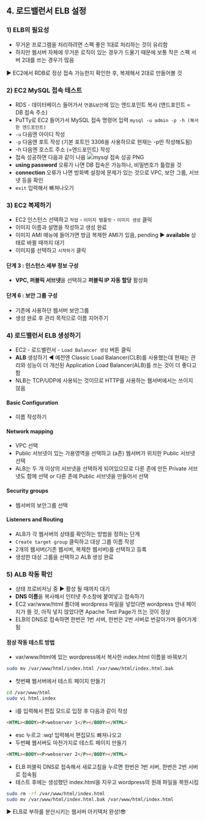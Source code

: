 ## 4. 로드밸런서 ELB 설정
### 1) ELB의 필요성
- 무거운 프로그램을 처리하려면 스펙 좋은 1대로 처리하는 것이 유리함
- 하지만 웹서버 자체에 무거운 로직이 있는 경우가 드물기 때문에 보통 작은 스펙 서버 2대를 쓰는 경우가 많음

▶ EC2에서 RDB로 정상 접속 가능한지 확인한 후, 복제해서 2대로 만들어볼 것

### 2) EC2 MySQL 접속 테스트
- RDS - 데이터베이스 들어가서 ```연결&보안```에 있는 엔드포인트 복사 (엔드포인트 = DB 접속 주소)
- PuTTy로 EC2 들어가서 MySQL 접속 명령어 입력
```mysql -u admin -p -h (복사한 엔드포인트)```
- `-u` 다음엔 아이디 작성
- `-p` 다음엔 포트 작성 (기본 포트인 3306을 사용하므로 현재는 -p만 작성해도됨)
- -h 다음엔 호스트 주소 (=엔드포인트) 작성
- 접속 성공하면 다음과 같이 나옴
![mysql 접속 성공 PNG](https://user-images.githubusercontent.com/75527311/134528996-9f92d6ce-c16e-47c7-9982-c31c47fecfbe.png)
- <b>using password</b> 오류가 나면 DB 접속은 가능하나, 비밀번호가 틀렸을 것
- <b>connection</b> 오류가 나면 방화벽 설정에 문제가 있는 것으로 VPC, 보안 그룹, 서브넷 등을 확인
- `exit` 입력해서 빠져나오기

### 3) EC2 복제하기
- EC2 인스턴스 선택하고 `작업` - `이미지 템플릿` - `이미지 생성` 클릭
- 이미지 이름과 설명을 작성하고 생성 완료
- 이미지 AMI 메뉴에 들어가면 방금 복제한 AMI가 있음, pending ▶ <b>available</b> 상태로 바뀔 때까지 대기
- 이미지를 선택하고 `시작하기` 클릭
#### 단계 3 : 인스턴스 세부 정보 구성
- **VPC, 퍼블릭 서브넷**을 선택하고 **퍼블릭 IP 자동 할당** 활성화
#### 단계 6 : 보안 그룹 구성
- 기존에 사용하던 웹서버 보안그룹
- 생성 완료 후 관리 목적으로 이름 지어주기

### 4) 로드밸런서 ELB 생성하기
- EC2 - 로드밸런서 - `Load Balancer 생성` 버튼 클릭
- **ALB** 생성하기 ◀ 예전엔 Classic Load Balancer(CLB)를 사용했는데 현재는 관리와 성능이 더 개선된 Application Load Balancer(ALB)를 쓰는 것이 더 좋다고 함
- NLB는 TCP/UDP에 사용되는 것이므로 HTTP를 사용하는 웹서버에서는 쓰이지 않음

#### Basic Configuration
- 이름 작성하기

#### Network mapping
- VPC 선택
- Public 서브넷이 있는 가용영역을 선택하고 (a존) 웹서버가 위치한 Public 서브넷 선택
- ALB는 두 개 이상의 서브넷을 선택하게 되어있으므로 다른 존에 만든 Private 서브넷도 함께 선택 or 다른 존에 Public 서브넷을 만들어서 선택

#### Security groups
- 웹서버의 보안그룹 선택

#### Listeners and Routing
- ALB가 각 웹서버의 상태를 확인하는 방법을 정하는 단계
- `Create target group` 클릭하고 대상 그룹 이름 작성
- 2개의 웹서버(기존 웹서버, 복제한 웹서버)를 선택하고 등록
- 생성한 대상 그룹을 선택하고 ALB 생성 완료

### 5) ALB 작동 확인
- 상태 프로비저닝 중 ▶ 활성 될 때까지 대기
- **DNS 이름**을 복사해서 인터넷 주소창에 붙여넣고 접속하기
- EC2 var/www/html 폴더에 wordpress 파일을 넣었다면 wordpress 안내 페이지가 뜰 것, 아직 넣지 않았다면 Apache Test Page가 뜨는 것이 정상
- ELB의 DNS로 접속하면 한번은 1번 서버, 한번은 2번 서버로 번갈아가며 들어가게 됨

#### 정상 작동 테스트 방법
- var/www/html에 있는 wordpress에서 복사한 index.html 이름을 바꿔보기
```bash
sudo mv /var/www/html/index.html /var/www/html/index.html.bak
```
- 첫번째 웹서버에서 테스트 페이지 만들기
```bash
cd /var/www/html
sudo vi html.index
```
- i를 입력해서 편집 모드로 입장 후 다음과 같이 작성
```HTML
<HTML><BODY><P>webserver 1</P></BODY></HTML>
```
- esc 누르고 :wq! 입력해서 편집모드 빠져나오고
- 두번째 웹서버도 마찬가지로 테스트 페이지 만들기
```html
<HTML><BODY><P>webserver 2</P></BODY></HTML>
```
- ELB 퍼블릭 DNS로 접속해서 새로고침을 누르면 한번은 1번 서버, 한번은 2번 서버로 접속됨
- 테스트 후에는 생성했던 index.html을 지우고 wordpress의 원래 파일을 복원시킴
```bash
sudo rm -rf /var/www/html/index.html
sudo mv /var/www/html/index.html.bak /var/www/html/index.html
```

▶ ELB로 부하를 분산시키는 웹서버 아키텍처 완성!😎
